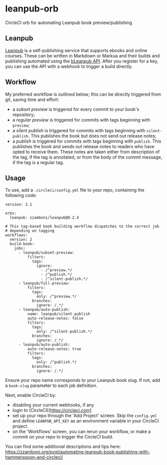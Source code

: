 # leanpub-orb

CircleCI orb for automating Leanpub book preview/publishing

## Leanpub

[Leanpub](https://leanpub.com/) is a self-publishing service that supports ebooks and online courses. These can be written in Markdown or Markua and their builds and publishing automated using the [bLeanpub API](https://leanpub.com/help/api).   After you register for a key, you can use the API with a webhook to trigger a build directly.

## Workflow

My preferred workflow is outlined below; this can be directly triggered from git, saving time and effort:

- a *subset preview* is triggered for every commit to your book's repository;
- a *regular preview* is triggered for commits with tags beginning with `preview`;
- a *silent publish* is triggered for commits with tags beginning with `silent-publish`. This publishes the book but does not send out release notes;
- a *publish* is triggered for commits with tags beginning with `publish`. This publishes the book and sends out release notes to readers who have opted to receive them. These notes are taken either from description of the tag, if the tag is annotated, or from the body of the commit message, if the tag is a regular tag.

## Usage

To use, add a `.circleci/config.yml` file to your repo, containing the following code:

```
version: 2.1

orbs:
  leanpub: zzamboni/leanpub@0.2.4

# This tag-based book building workflow dispatches to the correct job
# depending on tagging
workflows:
  version: 2
  build-book:
    jobs:
      - leanpub/subset-preview:
          filters:
            tags:
              ignore:
                - /^preview.*/
                - /^publish.*/
                - /^silent-publish.*/
      - leanpub/full-preview:
          filters:
            tags:
              only: /^preview.*/
            branches:
              ignore: /.*/
      - leanpub/auto-publish:
          name: leanpub/silent-publish
          auto-release-notes: false
          filters:
            tags:
              only: /^silent-publish.*/
            branches:
              ignore: /.*/
      - leanpub/auto-publish:
          auto-release-notes: true
          filters:
            tags:
              only: /^publish.*/
            branches:
              ignore: /.*/
```

Ensure your repo name corresponds to your Leanpub book slug. If not, add a `book-slug` parameter to each job definition.

Next, enable CircleCI by:

- disabling your current webhooks, if any
- login to (CircleCI)[https://circleci.com]
- set up your repo through the 'Add Project' screen. Skip the `config.yml` and define `LEANPUB_API_KEY` as an environment variable in your CircleCI project.
- on the 'Workflows' screen, you can rerun your workflow, or make a commit on your repo to trigger the CircleCI build.

You can find some additional descriptions and tips here: https://zzamboni.org/post/automating-leanpub-book-publishing-with-hammerspoon-and-circleci/
